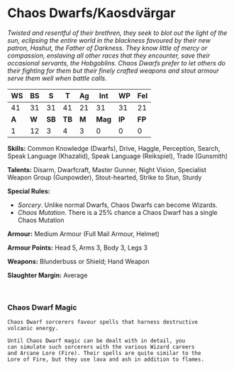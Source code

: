 # Chaos Dwarfs/Kaosdvärgar

_Twisted and resentful of their brethren, they seek to blot out the light of the sun, eclipsing the entire world in the 
blackness favoured by their new patron, Hashut, the Father of Darkness. They know little of mercy or compassion, 
enslaving all other races that they encounter, save their occasional servants, the Hobgoblins. Chaos Dwarfs prefer to 
let others do their fighting for them but their finely crafted weapons and stout armour serve them well when battle calls._

|**WS**|**BS**|**S**|**T**|**Ag**|**Int**|**WP**|**Fel**|
|--|--|-|-|--|---|--|---|
|41|31|31|41|21|31|31|21|
|**A**|**W**|**SB**|**TB**|**M**|**Mag**|**IP**|**FP**|
|1|12|3|4|3|0|0|0|

**Skills:** Common Knowledge (Dwarfs), Drive, Haggle,
Perception, Search, Speak Language (Khazalid), Speak
Language (Reikspiel), Trade (Gunsmith)

**Talents:** Disarm, Dwarfcraft, Master Gunner, Night Vision, Specialist Weapon Group (Gunpowder), Stout-hearted, 
Strike to Stun, Sturdy

**Special Rules:**
* _Sorcery_. Unlike normal Dwarfs, Chaos Dwarfs can
become Wizards.
* _Chaos Mutation_. There is a 25% chance a Chaos
Dwarf has a single Chaos Mutation

**Armour:** Medium Armour (Full Mail Armour, Helmet)

**Armour Points:** Head 5, Arms 3, Body 3, Legs 3

**Weapons:** Blunderbuss or Shield; Hand Weapon

**Slaughter Margin:** Average

<br>

### Chaos Dwarf Magic
```
Chaos Dwarf sorcerers favour spells that harness destructive
volcanic energy.

Until Chaos Dwarf magic can be dealt with in detail, you
can simulate such sorcerers with the various Wizard careers
and Arcane Lore (Fire). Their spells are quite similar to the
Lore of Fire, but they use lava and ash in addition to flames.
```